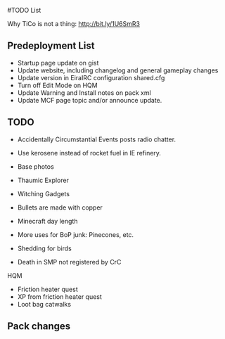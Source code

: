 ﻿#TODO List

Why TiCo is not a thing: http://bit.ly/1U6SmR3

## Predeployment List
- Startup page update on gist
- Update website, including changelog and general gameplay changes
- Update version in EiraIRC configuration shared.cfg
- Turn off Edit Mode on HQM
- Update Warning and Install notes on pack xml
- Update MCF page topic and/or announce update.

## TODO

- Accidentally Circumstantial Events posts radio chatter.
- Use kerosene instead of rocket fuel in IE refinery.
- Base photos

- Thaumic Explorer
- Witching Gadgets
- Bullets are made with copper
- Minecraft day length

- More uses for BoP junk: Pinecones, etc.
- Shedding for birds
- Death in SMP not registered by CrC

HQM
- Friction heater quest
- XP from friction heater quest
 - Loot bag catwalks
 
## Pack changes
